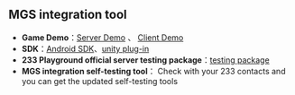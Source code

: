 ## MGS integration tool

- **Game Demo**：[Server Demo](../../SDK+DEMO/DEMO/MGS-game-server-demo.zip) 、 [Client Demo](../../SDK+DEMO/DEMO/MGS-game-client-demo.zip)
- **SDK**：[Android SDK](../../SDK+DEMO/SDK/android/mgs-android-sdk-1.0.1.aar)、[unity plug-in](../../SDK+DEMO/SDK/unity-plugin/mgs-unity-plugin-1.0.1.unitypackage)
- **233 Playground official server testing package**：[testing package](../../SDK+DEMO/233leyuan-MGS-online-20210330.apk)
- **MGS integration self-testing tool**： Check with your 233 contacts and you can get the updated self-testing tools

